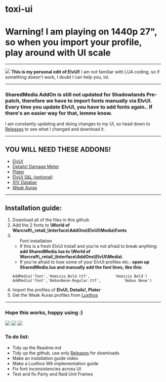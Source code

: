 # toxi-ui
<h1>Warning! I am playing on 1440p 27", so when you import your profile, play around with UI scale</h1>
<hr>
<img src="https://i.imgur.com/6fqvuFH.png">
<b>This is my personal edit of ElvUI!</b>
I am not familiar with LUA coding, so if something doesn't work, I doubt I can help you, lol.
<hr>
<h3>SharedMedia AddOn is still not updated for Shadowlands Pre-patch, therefore we have to import fonts manually via ElvUI. Every time you update ElvUI, you have to add fonts again.. If there's an easier way for that, lemme know.</h3>
I am constantly updating and doing changes to my UI, so head down to <a href="https://github.com/Toxicom/toxi-ui/releases">Releases</a> to see what I changed and download it.
<hr>
<h2><b>YOU WILL NEED THESE ADDONS!</b></h2>
<ul>
  <li><a href="https://www.tukui.org/download.php?client=win">ElvUI</a></li>
  <li><a href="https://www.curseforge.com/wow/addons/details">Details! Damage Meter</a></li>
  <li><a href="https://www.curseforge.com/wow/addons/plater-nameplates">Plater</a></li>
  <li><a href="https://www.tukui.org/download.php?client=win">ElvUI S&L (optional)</a></li>
  <li><a href="https://github.com/Vicious-wow/XIV_Databar">XIV Databar</a></li>
  <li><a href="https://www.curseforge.com/wow/addons/weakauras-2">Weak Auras</a></li>
  </ul>
<hr>
<h2>Installation guide:</h2>
<ol>
  <li>Download all of the files in this github.</li>
  <li>Add the 2 fonts to <b>\World of Warcraft\_retail_\Interface\AddOns\ElvUI\Media\Fonts</b></li>
  <li><ul>Font installation

<li>If this is a fresh ElvUI install and you're not afraid to break anything:
  <b>add SharedMedia.lua to \World of Warcraft\_retail_\Interface\AddOns\ElvUI\Media\</b></li>
<li>If you're afraid to lose some of your ElvUI profiles etc.:
  <b>open up SharedMedia.lua and manually add the font lines, like this:</b></li></ul>
  
  ```
  AddMedia('font','Homizio_Bold.ttf',			'Homizio Bold')
  AddMedia('font','BebasNeue-Regular.ttf',			'Bebas Neue')
 ```
 <li>Import the profiles of <b>ElvUI, Details!, Plater</b></li>
 <li>Get the Weak Auras profiles from <a href="https://luxthos.com">Luxthos</a></li>
 </ol>
 <hr>
 <h3>Hope this works, happy using :)</h3>
 
 <img src="https://preview.redd.it/ndnalfwg1pt51.jpg?width=2560&format=pjpg&auto=webp&s=0e357fa73784d520c598bcba4f34491b84ca5c72">
 <img src="https://preview.redd.it/xxo5obxg1pt51.jpg?width=2560&format=pjpg&auto=webp&s=9747a9bb1c271b644108cfb220f273cc2694fc65">
 <img src="https://preview.redd.it/ych9ocwg1pt51.jpg?width=2560&format=pjpg&auto=webp&s=3d1bff58f834b69c420c336f4ba823adce832ef4">
 
 <h3>To do list:</h3>
<ul>
  <li>Tidy up the Readme.md</li>
  <li>Tidy up the github, use only <a href="https://github.com/Toxicom/toxi-ui/releases">Releases</a> for downloads</li>
  <li>Make an installation guide video</li>
  <li>Make a Luxthos WA implementation guide</li>
  <li>Fix font inconsistencies across UI</li>
  <li>Test and fix Party and Raid Unit Frames</li>
</ul>
